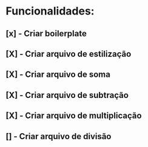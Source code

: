 # Funcionalidades:

## [x] - Criar boilerplate
## [X] - Criar arquivo de estilização
## [X] - Criar arquivo de soma
## [X] - Criar arquivo de subtração
## [X] - Criar arquivo de multiplicação
## [] - Criar arquivo de divisão
